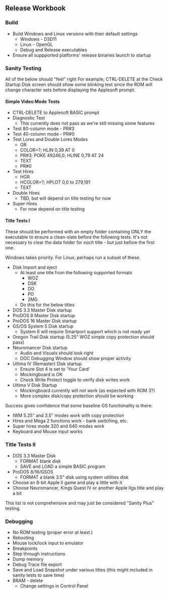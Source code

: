 ## Release Workbook

### Build

* Build Windows and Linux versions with their default settings
  * Windows - D3D11
  * Linux - OpenGL
  * Debug and Release executables
* Ensure all suppported platforms' release binaries launch to startup

### Sanity Testing

All of the below should "feel" right For example, CTRL-DELETE at the Check
Startup Disk screen should show some blinking text since the ROM will change
character sets before displaying the Applesoft prompt.

#### Simple Video Mode Tests

* CTRL-DELETE to Applesoft BASIC prompt
* Diagnostic Test
  * This currently does not pass as we're still missing some features
* Test 80-column mode - PR#3
* Test 40-column mode - PR#0
* Test Lores and Double Lores Modes
  * GR
  * COLOR=?; HLIN 0,39 AT 0
  * PR#3; POKE 49246,0; HLINE 0,79 AT 24
  * TEXT
  * PR#0
* Test Hires
  * HGR
  * HCOLOR=?; HPLOT 0,0 to 279,191
  * TEXT
* Double Hires
  * TBD, but will depend on title testing for now
* Super Hires
  * For now depend on title testing

#### Title Tests I

These should be performed with an empty folder containing ONLY the executable to
ensure a clean-slate before the following tests.  It's not necessary to clear
the data folder for *each* title - but just before the first one.

Windows takes priority.  For Linux, perhaps run a subset of these.

* Disk Import and eject
  * At least one title from the following supported formats
    * WOZ
    * DSK
    * DO
    * PO
    * 2MG
  * Do this for the below titles
* DOS 3.3 Master Disk startup
* ProDOS 8 Master Disk startup
* ProDOS 16 Master Disk startup
* GS/OS System 5 Disk startup
  * System 6 will require Smartport support which is not ready yet
* Oregon Trail Disk startup (5.25" WOZ simple copy protection should pass)
* Neuromancer Disk startup
  * Audio and Visuals should look right
  * DOC Debugging Window should show proper activity
* Ultima IV (Remaster) Disk startup
  * Ensure Slot 4 is set to 'Your Card'
  * Mockingboard is OK
  * Check Write Protect toggle to verify disk writes work
* Ultima V Disk Startup
  * Mockingboard currently will not work (as expected with ROM 3?)
  * More complex disk/copy protection should be working

Success gives confidence that some baseline GS functionality is there:

* IWM 5.25" and 3.5" modes work with copy protection
* Hires and Mega 2 functions work - bank switching, etc.
* Super hires mode 320 and 640 modes work
* Keyboard and Mouse input works

### Title Tests II

* DOS 3.3 Master Disk
  * FORMAT blank disk
  * SAVE and LOAD a simple BASIC program
* ProDOS 8/16/GSOS
  * FORMAT a blank 3.5" disk using system utilities disk
* Choose an 8-bit Apple II game and play a little with it
* Choose Neuromancer, Kings Quest IV or another Apple IIgs title and play a bit

This list is not comprehensive and may just be considered "Sanity Plus" testing.

### Debugging

* No ROM testing (proper error at least.)
* Rebooting
* Mouse lock/lock input to emulator
* Breakpoints
* Step through instructions
* Dump memory
* Debug Trace file export
* Save and Load Snapshot under various titles (this might included in sanity
  tests to save time)
* BRAM - delete
  * Change settings in Control Panel
